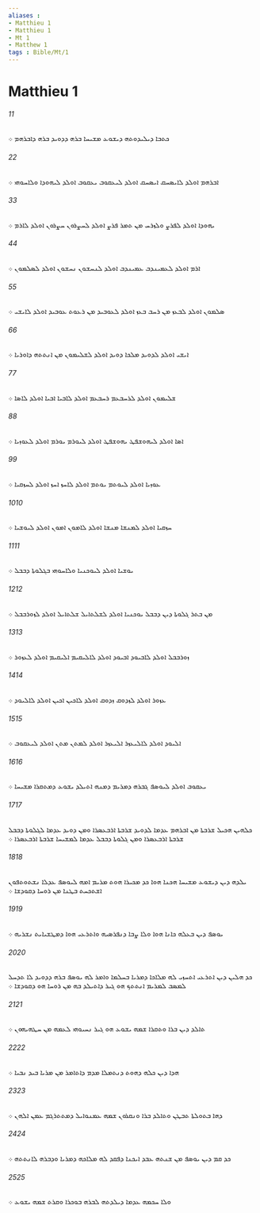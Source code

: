 ```yaml
---
aliases : 
- Matthieu 1
- Matthieu 1
- Mt 1
- Matthew 1
tags : Bible/Mt/1
---
```


# Matthieu 1

###### 11
ܟܬܒܐ ܕܝܠܝܕܘܬܗ ܕܝܫܘܥ ܡܫܝܚܐ ܒܪܗ ܕܕܘܝܕ ܒܪܗ ܕܐܒܪܗܡ ܀
###### 22
ܐܒܪܗܡ ܐܘܠܕ ܠܐܝܤܚܩ ܐܝܤܚܩ ܐܘܠܕ ܠܝܥܩܘܒ ܝܥܩܘܒ ܐܘܠܕ ܠܝܗܘܕܐ ܘܠܐܚܘܗܝ ܀
###### 33
ܝܗܘܕܐ ܐܘܠܕ ܠܦܪܨ ܘܠܙܪܚ ܡܢ ܬܡܪ ܦܪܨ ܐܘܠܕ ܠܚܨܪܘܢ ܚܨܪܘܢ ܐܘܠܕ ܠܐܪܡ ܀
###### 44
ܐܪܡ ܐܘܠܕ ܠܥܡܝܢܕܒ ܥܡܝܢܕܒ ܐܘܠܕ ܠܢܚܫܘܢ ܢܚܫܘܢ ܐܘܠܕ ܠܤܠܡܘܢ ܀
###### 55
ܤܠܡܘܢ ܐܘܠܕ ܠܒܥܙ ܡܢ ܪܚܒ ܒܥܙ ܐܘܠܕ ܠܥܘܒܝܕ ܡܢ ܪܥܘܬ ܥܘܒܝܕ ܐܘܠܕ ܠܐܝܫܝ ܀
###### 66
ܐܝܫܝ ܐܘܠܕ ܠܕܘܝܕ ܡܠܟܐ ܕܘܝܕ ܐܘܠܕ ܠܫܠܝܡܘܢ ܡܢ ܐܢܬܬܗ ܕܐܘܪܝܐ ܀
###### 77
ܫܠܝܡܘܢ ܐܘܠܕ ܠܪܚܒܥܡ ܪܚܒܥܡ ܐܘܠܕ ܠܐܒܝܐ ܐܒܝܐ ܐܘܠܕ ܠܐܤܐ ܀
###### 88
ܐܤܐ ܐܘܠܕ ܠܝܗܘܫܦܛ ܝܗܘܫܦܛ ܐܘܠܕ ܠܝܘܪܡ ܝܘܪܡ ܐܘܠܕ ܠܥܘܙܝܐ ܀
###### 99
ܥܘܙܝܐ ܐܘܠܕ ܠܝܘܬܡ ܝܘܬܡ ܐܘܠܕ ܠܐܚܙ ܐܚܙ ܐܘܠܕ ܠܚܙܩܝܐ ܀
###### 1010
ܚܙܩܝܐ ܐܘܠܕ ܠܡܢܫܐ ܡܢܫܐ ܐܘܠܕ ܠܐܡܘܢ ܐܡܘܢ ܐܘܠܕ ܠܝܘܫܝܐ ܀
###### 1111
ܝܘܫܝܐ ܐܘܠܕ ܠܝܘܟܢܝܐ ܘܠܐܚܘܗܝ ܒܓܠܘܬܐ ܕܒܒܠ ܀
###### 1212
ܡܢ ܒܬܪ ܓܠܘܬܐ ܕܝܢ ܕܒܒܠ ܝܘܟܢܝܐ ܐܘܠܕ ܠܫܠܬܐܝܠ ܫܠܬܐܝܠ ܐܘܠܕ ܠܙܘܪܒܒܠ ܀
###### 1313
ܙܘܪܒܒܠ ܐܘܠܕ ܠܐܒܝܘܕ ܐܒܝܘܕ ܐܘܠܕ ܠܐܠܝܩܝܡ ܐܠܝܩܝܡ ܐܘܠܕ ܠܥܙܘܪ ܀
###### 1414
ܥܙܘܪ ܐܘܠܕ ܠܙܕܘܩ ܙܕܘܩ ܐܘܠܕ ܠܐܟܝܢ ܐܟܝܢ ܐܘܠܕ ܠܐܠܝܘܕ ܀
###### 1515
ܐܠܝܘܕ ܐܘܠܕ ܠܐܠܝܥܙܪ ܐܠܝܥܙܪ ܐܘܠܕ ܠܡܬܢ ܡܬܢ ܐܘܠܕ ܠܝܥܩܘܒ ܀
###### 1616
ܝܥܩܘܒ ܐܘܠܕ ܠܝܘܤܦ ܓܒܪܗ ܕܡܪܝܡ ܕܡܢܗ ܐܬܝܠܕ ܝܫܘܥ ܕܡܬܩܪܐ ܡܫܝܚܐ ܀
###### 1717
ܟܠܗܝܢ ܗܟܝܠ ܫܪܒܬܐ ܡܢ ܐܒܪܗܡ ܥܕܡܐ ܠܕܘܝܕ ܫܪܒܬܐ ܐܪܒܥܤܪܐ ܘܡܢ ܕܘܝܕ ܥܕܡܐ ܠܓܠܘܬܐ ܕܒܒܠ ܫܪܒܬܐ ܐܪܒܥܤܪܐ ܘܡܢ ܓܠܘܬܐ ܕܒܒܠ ܥܕܡܐ ܠܡܫܝܚܐ ܫܪܒܬܐ ܐܪܒܥܤܪܐ ܀
###### 1818
ܝܠܕܗ ܕܝܢ ܕܝܫܘܥ ܡܫܝܚܐ ܗܟܢܐ ܗܘܐ ܟܕ ܡܟܝܪܐ ܗܘܬ ܡܪܝܡ ܐܡܗ ܠܝܘܤܦ ܥܕܠܐ ܢܫܬܘܬܦܘܢ ܐܫܬܟܚܬ ܒܛܢܐ ܡܢ ܪܘܚܐ ܕܩܘܕܫܐ ܀
###### 1919
ܝܘܤܦ ܕܝܢ ܒܥܠܗ ܟܐܢܐ ܗܘܐ ܘܠܐ ܨܒܐ ܕܢܦܪܤܝܗ ܘܐܬܪܥܝ ܗܘܐ ܕܡܛܫܝܐܝܬ ܢܫܪܝܗ ܀
###### 2020
ܟܕ ܗܠܝܢ ܕܝܢ ܐܬܪܥܝ ܐܬܚܙܝ ܠܗ ܡܠܐܟܐ ܕܡܪܝܐ ܒܚܠܡܐ ܘܐܡܪ ܠܗ ܝܘܤܦ ܒܪܗ ܕܕܘܝܕ ܠܐ ܬܕܚܠ ܠܡܤܒ ܠܡܪܝܡ ܐܢܬܬܟ ܗܘ ܓܝܪ ܕܐܬܝܠܕ ܒܗ ܡܢ ܪܘܚܐ ܗܘ ܕܩܘܕܫܐ ܀
###### 2121
ܬܐܠܕ ܕܝܢ ܒܪܐ ܘܬܩܪܐ ܫܡܗ ܝܫܘܥ ܗܘ ܓܝܪ ܢܚܝܘܗܝ ܠܥܡܗ ܡܢ ܚܛܗܝܗܘܢ ܀
###### 2222
ܗܕܐ ܕܝܢ ܟܠܗ ܕܗܘܬ ܕܢܬܡܠܐ ܡܕܡ ܕܐܬܐܡܪ ܡܢ ܡܪܝܐ ܒܝܕ ܢܒܝܐ ܀
###### 2323
ܕܗܐ ܒܬܘܠܬܐ ܬܒܛܢ ܘܬܐܠܕ ܒܪܐ ܘܢܩܪܘܢ ܫܡܗ ܥܡܢܘܐܝܠ ܕܡܬܬܪܓܡ ܥܡܢ ܐܠܗܢ ܀
###### 2424
ܟܕ ܩܡ ܕܝܢ ܝܘܤܦ ܡܢ ܫܢܬܗ ܥܒܕ ܐܝܟܢܐ ܕܦܩܕ ܠܗ ܡܠܐܟܗ ܕܡܪܝܐ ܘܕܒܪܗ ܠܐܢܬܬܗ ܀
###### 2525
ܘܠܐ ܚܟܡܗ ܥܕܡܐ ܕܝܠܕܬܗ ܠܒܪܗ ܒܘܟܪܐ ܘܩܪܬ ܫܡܗ ܝܫܘܥ ܀
